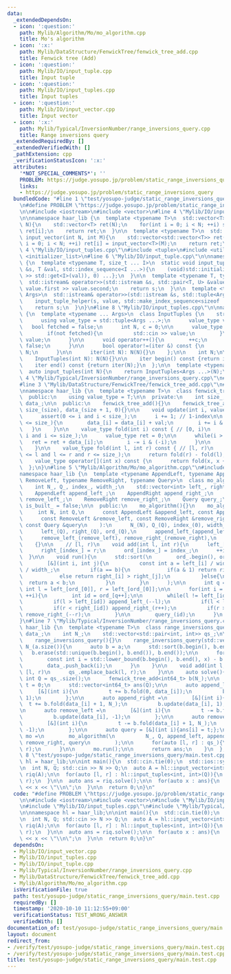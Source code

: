```yaml
---
data:
  _extendedDependsOn:
  - icon: ':question:'
    path: Mylib/Algorithm/Mo/mo_algorithm.cpp
    title: Mo's algorithm
  - icon: ':x:'
    path: Mylib/DataStructure/FenwickTree/fenwick_tree_add.cpp
    title: Fenwick tree (Add)
  - icon: ':question:'
    path: Mylib/IO/input_tuple.cpp
    title: Input tuple
  - icon: ':question:'
    path: Mylib/IO/input_tuples.cpp
    title: Input tuples
  - icon: ':question:'
    path: Mylib/IO/input_vector.cpp
    title: Input vector
  - icon: ':x:'
    path: Mylib/Typical/InversionNumber/range_inversions_query.cpp
    title: Range inversions query
  _extendedRequiredBy: []
  _extendedVerifiedWith: []
  _pathExtension: cpp
  _verificationStatusIcon: ':x:'
  attributes:
    '*NOT_SPECIAL_COMMENTS*': ''
    PROBLEM: https://judge.yosupo.jp/problem/static_range_inversions_query
    links:
    - https://judge.yosupo.jp/problem/static_range_inversions_query
  bundledCode: "#line 1 \"test/yosupo-judge/static_range_inversions_query/main.test.cpp\"\
    \n#define PROBLEM \"https://judge.yosupo.jp/problem/static_range_inversions_query\"\
    \n\n#include <iostream>\n#include <vector>\n#line 4 \"Mylib/IO/input_vector.cpp\"\
    \n\nnamespace haar_lib {\n  template <typename T>\n  std::vector<T> input_vector(int\
    \ N){\n    std::vector<T> ret(N);\n    for(int i = 0; i < N; ++i) std::cin >>\
    \ ret[i];\n    return ret;\n  }\n\n  template <typename T>\n  std::vector<std::vector<T>>\
    \ input_vector(int N, int M){\n    std::vector<std::vector<T>> ret(N);\n    for(int\
    \ i = 0; i < N; ++i) ret[i] = input_vector<T>(M);\n    return ret;\n  }\n}\n#line\
    \ 4 \"Mylib/IO/input_tuples.cpp\"\n#include <tuple>\n#include <utility>\n#include\
    \ <initializer_list>\n#line 6 \"Mylib/IO/input_tuple.cpp\"\n\nnamespace haar_lib\
    \ {\n  template <typename T, size_t ... I>\n  static void input_tuple_helper(std::istream\
    \ &s, T &val, std::index_sequence<I ...>){\n    (void)std::initializer_list<int>{(void(s\
    \ >> std::get<I>(val)), 0) ...};\n  }\n\n  template <typename T, typename U>\n\
    \  std::istream& operator>>(std::istream &s, std::pair<T, U> &value){\n    s >>\
    \ value.first >> value.second;\n    return s;\n  }\n\n  template <typename ...\
    \ Args>\n  std::istream& operator>>(std::istream &s, std::tuple<Args ...> &value){\n\
    \    input_tuple_helper(s, value, std::make_index_sequence<sizeof ... (Args)>());\n\
    \    return s;\n  }\n}\n#line 8 \"Mylib/IO/input_tuples.cpp\"\n\nnamespace haar_lib\
    \ {\n  template <typename ... Args>\n  class InputTuples {\n    struct iter {\n\
    \      using value_type = std::tuple<Args ...>;\n      value_type value;\n   \
    \   bool fetched = false;\n      int N, c = 0;\n\n      value_type operator*(){\n\
    \        if(not fetched){\n          std::cin >> value;\n        }\n        return\
    \ value;\n      }\n\n      void operator++(){\n        ++c;\n        fetched =\
    \ false;\n      }\n\n      bool operator!=(iter &) const {\n        return c <\
    \ N;\n      }\n\n      iter(int N): N(N){}\n    };\n\n    int N;\n\n  public:\n\
    \    InputTuples(int N): N(N){}\n\n    iter begin() const {return iter(N);}\n\
    \    iter end() const {return iter(N);}\n  };\n\n  template <typename ... Args>\n\
    \  auto input_tuples(int N){\n    return InputTuples<Args ...>(N);\n  }\n}\n#line\
    \ 4 \"Mylib/Typical/InversionNumber/range_inversions_query.cpp\"\n#include <algorithm>\n\
    #line 3 \"Mylib/DataStructure/FenwickTree/fenwick_tree_add.cpp\"\n#include <cassert>\n\
    \nnamespace haar_lib {\n  template <typename T>\n  class fenwick_tree_add {\n\
    \  public:\n    using value_type = T;\n\n  private:\n    int size_;\n    std::vector<value_type>\
    \ data_;\n\n  public:\n    fenwick_tree_add(){}\n    fenwick_tree_add(int size):\
    \ size_(size), data_(size + 1, 0){}\n\n    void update(int i, value_type val){\n\
    \      assert(0 <= i and i < size_);\n      i += 1; // 1-index\n\n      while(i\
    \ <= size_){\n        data_[i] = data_[i] + val;\n        i += i & (-i);\n   \
    \   }\n    }\n\n    value_type fold(int i) const { // [0, i)\n      assert(0 <=\
    \ i and i <= size_);\n      value_type ret = 0;\n\n      while(i > 0){\n     \
    \   ret = ret + data_[i];\n        i -= i & (-i);\n      }\n\n      return ret;\n\
    \    }\n\n    value_type fold(int l, int r) const { // [l, r)\n      assert(0\
    \ <= l and l <= r and r <= size_);\n      return fold(r) - fold(l);\n    }\n\n\
    \    value_type operator[](int x) const {\n      return fold(x, x + 1);\n    }\n\
    \  };\n}\n#line 5 \"Mylib/Algorithm/Mo/mo_algorithm.cpp\"\n#include <cmath>\n\n\
    namespace haar_lib {\n  template <typename AppendLeft, typename AppendRight, typename\
    \ RemoveLeft, typename RemoveRight, typename Query>\n  class mo_algorithm {\n\
    \    int N_, Q_, index_, width_;\n    std::vector<int> left_, right_, ord_;\n\n\
    \    AppendLeft append_left_;\n    AppendRight append_right_;\n    RemoveLeft\
    \ remove_left_;\n    RemoveRight remove_right_;\n    Query query_;\n\n    bool\
    \ is_built_ = false;\n\n  public:\n    mo_algorithm(){}\n    mo_algorithm(\n \
    \     int N, int Q,\n      const AppendLeft &append_left, const AppendRight &append_right,\n\
    \      const RemoveLeft &remove_left, const RemoveRight &remove_right,\n     \
    \ const Query &query\n    ):\n      N_(N), Q_(Q), index_(0), width_(std::sqrt(N)),\n\
    \      left_(Q), right_(Q), ord_(Q),\n      append_left_(append_left), append_right_(append_right),\n\
    \      remove_left_(remove_left), remove_right_(remove_right),\n      query_(query)\n\
    \    {}\n\n    // [l, r)\n    void add(int l, int r){\n      left_[index_] = l;\n\
    \      right_[index_] = r;\n      ord_[index_] = index_;\n      ++index_;\n  \
    \  }\n\n    void run(){\n      std::sort(\n        ord_.begin(), ord_.end(),\n\
    \        [&](int i, int j){\n          const int a = left_[i] / width_, b = left_[j]\
    \ / width_;\n          if(a == b){\n            if(a & 1) return right_[i] < right_[j];\n\
    \            else return right_[i] > right_[j];\n          }else{\n          \
    \  return a < b;\n          }\n        }\n      );\n\n      int q = 0;\n     \
    \ int l = left_[ord_[0]], r = left_[ord_[0]];\n\n      for(int i = 0; i < Q_;\
    \ ++i){\n        int id = ord_[q++];\n\n        while(l != left_[id] or r != right_[id]){\n\
    \          if(l > left_[id]) append_left_(--l);\n          if(l < left_[id]) remove_left_(l++);\n\
    \          if(r < right_[id]) append_right_(r++);\n          if(r > right_[id])\
    \ remove_right_(--r);\n        }\n\n        query_(id);\n      }\n    }\n  };\n\
    }\n#line 7 \"Mylib/Typical/InversionNumber/range_inversions_query.cpp\"\n\nnamespace\
    \ haar_lib {\n  template <typename T>\n  class range_inversions_query {\n    std::vector<int>\
    \ data_;\n    int N_;\n    std::vector<std::pair<int, int>> qs_;\n\n  public:\n\
    \    range_inversions_query(){}\n    range_inversions_query(std::vector<T> a):\
    \ N_(a.size()){\n      auto b = a;\n      std::sort(b.begin(), b.end());\n   \
    \   b.erase(std::unique(b.begin(), b.end()), b.end());\n\n      for(auto x : a){\n\
    \        const int i = std::lower_bound(b.begin(), b.end(), x) - b.begin();\n\
    \        data_.push_back(i);\n      }\n    }\n\n    void add(int l, int r){ //\
    \ [l, r)\n      qs_.emplace_back(l, r);\n    }\n\n    auto solve(){\n      const\
    \ int Q = qs_.size();\n      fenwick_tree_add<int64_t> b(N_);\n\n      int64_t\
    \ t = 0;\n      std::vector<int64_t> ans(Q);\n\n      auto append_left =\n   \
    \     [&](int i){\n          t += b.fold(0, data_[i]);\n          b.update(data_[i],\
    \ 1);\n        };\n\n      auto append_right =\n        [&](int i){\n        \
    \  t += b.fold(data_[i] + 1, N_);\n          b.update(data_[i], 1);\n        };\n\
    \n      auto remove_left =\n        [&](int i){\n          t -= b.fold(0, data_[i]);\n\
    \          b.update(data_[i], -1);\n        };\n\n      auto remove_right =\n\
    \        [&](int i){\n          t -= b.fold(data_[i] + 1, N_);\n          b.update(data_[i],\
    \ -1);\n        };\n\n      auto query = [&](int i){ans[i] = t;};\n\n      auto\
    \ mo =\n        mo_algorithm(\n          N_, Q, append_left, append_right, remove_left,\
    \ remove_right, query\n        );\n\n      for(auto [l, r] : qs_){\n        mo.add(l,\
    \ r);\n      }\n\n      mo.run();\n\n      return ans;\n    }\n  };\n}\n#line\
    \ 8 \"test/yosupo-judge/static_range_inversions_query/main.test.cpp\"\n\nnamespace\
    \ hl = haar_lib;\n\nint main(){\n  std::cin.tie(0);\n  std::ios::sync_with_stdio(false);\n\
    \n  int N, Q; std::cin >> N >> Q;\n  auto A = hl::input_vector<int>(N);\n\n  hl::range_inversions_query\
    \ riq(A);\n\n  for(auto [l, r] : hl::input_tuples<int, int>(Q)){\n    riq.add(l,\
    \ r);\n  }\n\n  auto ans = riq.solve();\n\n  for(auto x : ans){\n    std::cout\
    \ << x << \"\\n\";\n  }\n\n  return 0;\n}\n"
  code: "#define PROBLEM \"https://judge.yosupo.jp/problem/static_range_inversions_query\"\
    \n\n#include <iostream>\n#include <vector>\n#include \"Mylib/IO/input_vector.cpp\"\
    \n#include \"Mylib/IO/input_tuples.cpp\"\n#include \"Mylib/Typical/InversionNumber/range_inversions_query.cpp\"\
    \n\nnamespace hl = haar_lib;\n\nint main(){\n  std::cin.tie(0);\n  std::ios::sync_with_stdio(false);\n\
    \n  int N, Q; std::cin >> N >> Q;\n  auto A = hl::input_vector<int>(N);\n\n  hl::range_inversions_query\
    \ riq(A);\n\n  for(auto [l, r] : hl::input_tuples<int, int>(Q)){\n    riq.add(l,\
    \ r);\n  }\n\n  auto ans = riq.solve();\n\n  for(auto x : ans){\n    std::cout\
    \ << x << \"\\n\";\n  }\n\n  return 0;\n}\n"
  dependsOn:
  - Mylib/IO/input_vector.cpp
  - Mylib/IO/input_tuples.cpp
  - Mylib/IO/input_tuple.cpp
  - Mylib/Typical/InversionNumber/range_inversions_query.cpp
  - Mylib/DataStructure/FenwickTree/fenwick_tree_add.cpp
  - Mylib/Algorithm/Mo/mo_algorithm.cpp
  isVerificationFile: true
  path: test/yosupo-judge/static_range_inversions_query/main.test.cpp
  requiredBy: []
  timestamp: '2020-10-10 11:12:55+09:00'
  verificationStatus: TEST_WRONG_ANSWER
  verifiedWith: []
documentation_of: test/yosupo-judge/static_range_inversions_query/main.test.cpp
layout: document
redirect_from:
- /verify/test/yosupo-judge/static_range_inversions_query/main.test.cpp
- /verify/test/yosupo-judge/static_range_inversions_query/main.test.cpp.html
title: test/yosupo-judge/static_range_inversions_query/main.test.cpp
---
```

